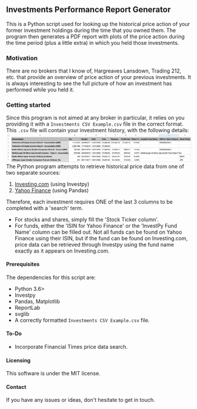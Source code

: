 ## Investments Performance Report Generator
This is a Python script used for looking up the historical price action of your former investment holdings during the time that you owned them.
The program then generates a PDF report with plots of the price action during the time period (plus a little extra) in which you held those investments.

### Motivation
There are no brokers that I know of, Hargreaves Lansdown, Trading 212, etc. that provide an overview of price action of your previous investments.
It is always interesting to see the full picture of how an investment has performed while you held it. 

### Getting started
Since this program is not aimed at any broker in particular, it relies on you providing it with a `Investments CSV Example.csv` file in the correct format.
This `.csv` file will contain your investment history, with the following details:
![Image1](Images/CSV_File_Example.png?raw=true)
The Python program attempts to retrieve historical price data from one of two separate sources:
1. [Investing.com](https://www.investing.com/) (using Investpy)
2. [Yahoo Finance](https://uk.finance.yahoo.com/) (using Pandas)

Therefore, each investment requires ONE of the last 3 columns to be completed with a 'search' term.
- For stocks and shares, simply fill the 'Stock Ticker column'.
- For funds, either the 'ISIN for Yahoo Finance' or the 'InvestPy Fund Name' column can be filled out.
Not all funds can be found on Yahoo Finance using their ISIN, but if the fund can be found on Investing.com, price data can be retrieved through Investpy using the fund name exactly as it appears on Investing.com. 

#### Prerequisites
The dependencies for this script are:
- Python 3.6>
- Investpy
- Pandas, Matplotlib
- ReportLab
- svglib
- A correctly formatted `Investments CSV Example.csv` file.
#### To-Do
- Incorporate Financial Times price data search.
#### Licensing
This software is under the MIT license.
#### Contact
If you have any issues or ideas, don't hesitate to get in touch.
